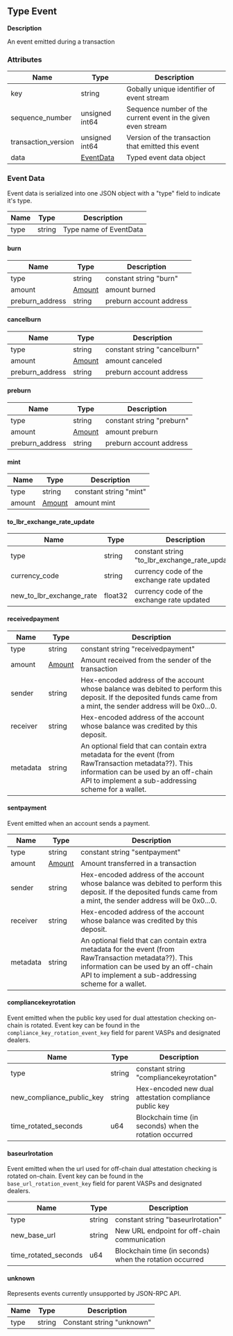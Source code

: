 ## Type Event

**Description**

An event emitted during a transaction


### Attributes

| Name                | Type                     | Description                                                    |
|---------------------|--------------------------|----------------------------------------------------------------|
| key                 | string                   | Gobally unique identifier of event stream                      |
| sequence_number     | unsigned int64           | Sequence number of the current event in the given even stream  |
| transaction_version | unsigned int64           | Version of the transaction that emitted this event             |
| data                | [EventData](#event-data) | Typed event data object                                        |


### Event Data

Event data is serialized into one JSON object with a "type" field to indicate it's type.

| Name                | Type           | Description                                                    |
|---------------------|----------------|----------------------------------------------------------------|
| type                | string         | Type name of EventData                                         |

#### burn

| Name                | Type           | Description                                                    |
|---------------------|----------------|----------------------------------------------------------------|
| type                | string         | constant string "burn"                                         |
| amount              | [Amount](type_amount.md) | amount burned                                        |
| preburn_address     | string         | preburn account address                                        |

#### cancelburn

| Name                | Type           | Description                                                    |
|---------------------|----------------|----------------------------------------------------------------|
| type                | string         | constant string "cancelburn"                                   |
| amount              | [Amount](type_amount.md) | amount canceled                                      |
| preburn_address     | string         | preburn account address                                        |

#### preburn

| Name                | Type                     | Description                                          |
|---------------------|--------------------------|------------------------------------------------------|
| type                | string                   | constant string "preburn"                            |
| amount              | [Amount](type_amount.md) | amount preburn                                       |
| preburn_address     | string                   | preburn account address                              |

#### mint

| Name                | Type                     | Description                       |
|---------------------|--------------------------|-----------------------------------|
| type                | string                   | constant string "mint"            |
| amount              | [Amount](type_amount.md) | amount mint                       |

#### to_lbr_exchange_rate_update

| Name                     | Type     | Description                                  |
|--------------------------|----------|----------------------------------------------|
| type                     | string   | constant string "to_lbr_exchange_rate_update"|
| currency_code            | string   | currency code of the exchange rate updated   |
| new_to_lbr_exchange_rate | float32  | currency code of the exchange rate updated   |

#### receivedpayment

| Name                | Type                     | Description                           |
|---------------------|--------------------------|---------------------------------------|
| type                | string                   | constant string "receivedpayment"     |
| amount              | [Amount](type_amount.md) | Amount received from the sender of the transaction |
| sender              | string                   | Hex-encoded address of the account whose balance was debited to perform this deposit. If the deposited funds came from a mint, the sender address will be 0x0...0. |
| receiver            | string                   | Hex-encoded address of the account whose balance was credited by this deposit. |
| metadata            | string                   | An optional field that can contain extra metadata for the event (from RawTransaction metadata??). This information can be used by an off-chain API to implement a sub-addressing scheme for a wallet. |

#### sentpayment

Event emitted when an account sends a payment.

| Name                | Type                     | Description                           |
|---------------------|--------------------------|---------------------------------------|
| type                | string                   | constant string "sentpayment"         |
| amount              | [Amount](type_amount.md) | Amount transferred in a transaction   |
| sender              | string                   | Hex-encoded address of the account whose balance was debited to perform this deposit. If the deposited funds came from a mint, the sender address will be 0x0...0. |
| receiver            | string                   | Hex-encoded address of the account whose balance was credited by this deposit. |
| metadata            | string                   | An optional field that can contain extra metadata for the event (from RawTransaction metadata??). This information can be used by an off-chain API to implement a sub-addressing scheme for a wallet. |

#### compliancekeyrotation

Event emitted when the public key used for dual attestation checking on-chain is rotated. Event key can be found in the `compliance_key_rotation_event_key` field for parent VASPs and designated dealers.

| Name                        | Type   | Description                                             |
|-----------------------------|--------|---------------------------------------------------------|
| type                        | string | constant string "compliancekeyrotation"                 |
| new_compliance_public_key   | string | Hex-encoded new dual attestation compliance public key  |
| time_rotated_seconds        | u64    | Blockchain time (in seconds) when the rotation occurred |

#### baseurlrotation

Event emitted when the url used for off-chain dual attestation checking is rotated on-chain.  Event key can be found in the `base_url_rotation_event_key` field for parent VASPs and designated dealers.

| Name                        | Type   | Description                                             |
|-----------------------------|--------|---------------------------------------------------------|
| type                        | string | constant string "baseurlrotation"                       |
| new_base_url                | string | New URL endpoint for off-chain communication            |
| time_rotated_seconds        | u64    | Blockchain time (in seconds) when the rotation occurred |

#### unknown

Represents events currently unsupported by JSON-RPC API.

| Name    | Type   | Description                 |
|---------|--------|-----------------------------|
| type    | string | Constant string "unknown"   |

[1]: https://libra.github.io/libra/libra_canonical_serialization/index.html "LCS"
